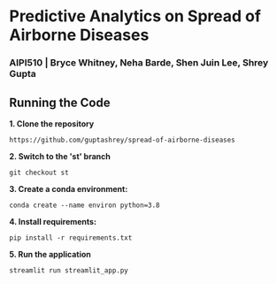 # Predictive Analytics on Spread of Airborne Diseases

### AIPI510 | **Bryce Whitney, Neha Barde, Shen Juin Lee, Shrey Gupta**

## Running the Code

**1. Clone the repository**
```
https://github.com/guptashrey/spread-of-airborne-diseases
```
**2. Switch to the 'st' branch**
```
git checkout st
```
**3. Create a conda environment:** 
```
conda create --name environ python=3.8
```
**4. Install requirements:** 
```
pip install -r requirements.txt
```
**5. Run the application**
```
streamlit run streamlit_app.py
```
